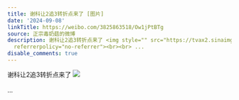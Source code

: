```yaml
---
title: 谢科让2追3转折点来了 [图片]
date: '2024-09-08'
linkTitle: https://weibo.com/3825863518/Ow1jPtBTg
source: 正宗毒奶菇的微博
description: 谢科让2追3转折点来了 <img style="" src="https://tvax2.sinaimg.cn/large/e40a0b5egy1htg7wx7fmhj208u01mgm0.jpg"
  referrerpolicy="no-referrer"><br><br> ...
disable_comments: true
---
```

谢科让2追3转折点来了 <img style="" src="https://tvax2.sinaimg.cn/large/e40a0b5egy1htg7wx7fmhj208u01mgm0.jpg" referrerpolicy="no-referrer"><br><br> ...